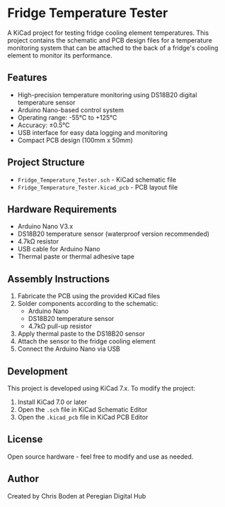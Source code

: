 # Fridge Temperature Tester

A KiCad project for testing fridge cooling element temperatures. This project contains the schematic and PCB design files for a temperature monitoring system that can be attached to the back of a fridge's cooling element to monitor its performance.

## Features

- High-precision temperature monitoring using DS18B20 digital temperature sensor
- Arduino Nano-based control system
- Operating range: -55°C to +125°C
- Accuracy: ±0.5°C
- USB interface for easy data logging and monitoring
- Compact PCB design (100mm x 50mm)

## Project Structure

- `Fridge_Temperature_Tester.sch` - KiCad schematic file
- `Fridge_Temperature_Tester.kicad_pcb` - PCB layout file

## Hardware Requirements

- Arduino Nano V3.x
- DS18B20 temperature sensor (waterproof version recommended)
- 4.7kΩ resistor
- USB cable for Arduino Nano
- Thermal paste or thermal adhesive tape

## Assembly Instructions

1. Fabricate the PCB using the provided KiCad files
2. Solder components according to the schematic:
   - Arduino Nano
   - DS18B20 temperature sensor
   - 4.7kΩ pull-up resistor
3. Apply thermal paste to the DS18B20 sensor
4. Attach the sensor to the fridge cooling element
5. Connect the Arduino Nano via USB

## Development

This project is developed using KiCad 7.x. To modify the project:

1. Install KiCad 7.0 or later
2. Open the `.sch` file in KiCad Schematic Editor
3. Open the `.kicad_pcb` file in KiCad PCB Editor

## License

Open source hardware - feel free to modify and use as needed.

## Author

Created by Chris Boden at Peregian Digital Hub 